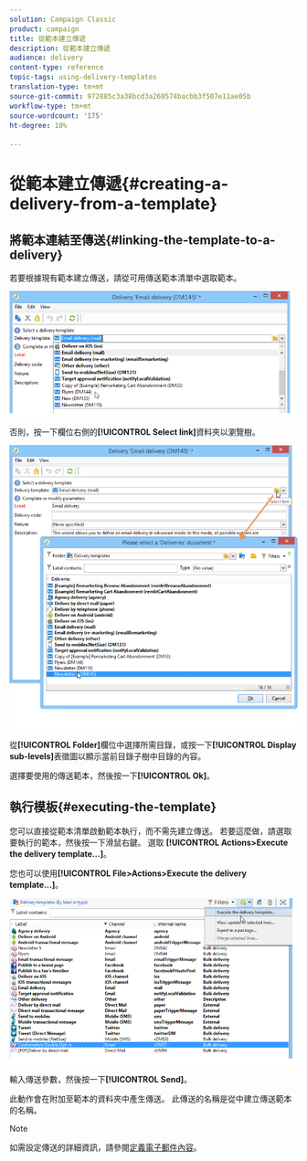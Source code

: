```yaml
---
solution: Campaign Classic
product: campaign
title: 從範本建立傳遞
description: 從範本建立傳遞
audience: delivery
content-type: reference
topic-tags: using-delivery-templates
translation-type: tm+mt
source-git-commit: 972885c3a38bcd3a260574bacbb3f507e11ae05b
workflow-type: tm+mt
source-wordcount: '175'
ht-degree: 10%

---
```



# 從範本建立傳遞{#creating-a-delivery-from-a-template}

## 將範本連結至傳送{#linking-the-template-to-a-delivery}

若要根據現有範本建立傳送，請從可用傳送範本清單中選取範本。

![](assets/s_ncs_user_wizard_select_template.png)

否則，按一下欄位右側的&#x200B;**[!UICONTROL Select link]**&#x200B;資料夾以瀏覽樹。

![](assets/s_ncs_user_wizard_choose_link.png)

從&#x200B;**[!UICONTROL Folder]**&#x200B;欄位中選擇所需目錄，或按一下&#x200B;**[!UICONTROL Display sub-levels]**&#x200B;表徵圖以顯示當前目錄子樹中目錄的內容。

選擇要使用的傳送範本，然後按一下&#x200B;**[!UICONTROL Ok]**。

## 執行模板{#executing-the-template}

您可以直接從範本清單啟動範本執行，而不需先建立傳送。 若要這麼做，請選取要執行的範本，然後按一下滑鼠右鍵。 選取 **[!UICONTROL Actions>Execute the delivery template...]**。

您也可以使用&#x200B;**[!UICONTROL File>Actions>Execute the delivery template...]**。

![](assets/s_ncs_user_template_execute_menu.png)

輸入傳送參數，然後按一下&#x200B;**[!UICONTROL Send]**。

此動作會在附加至範本的資料夾中產生傳送。 此傳送的名稱是從中建立傳送範本的名稱。

>[!NOTE]
>
>如需設定傳送的詳細資訊，請參閱[定義電子郵件內容](../../delivery/using/defining-the-email-content.md)。
